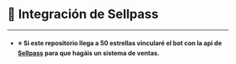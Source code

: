# 🛒 Integración de Sellpass
***
* #### ⭐ Si este repositorio llega a 50 estrellas vincularé el bot con la api de [Sellpass](https://sellpass.io/) para que hagáis un sistema de ventas.